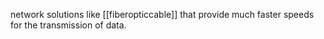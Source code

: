 network solutions like [[fiberopticcable]] that provide much faster speeds for the transmission of data. 